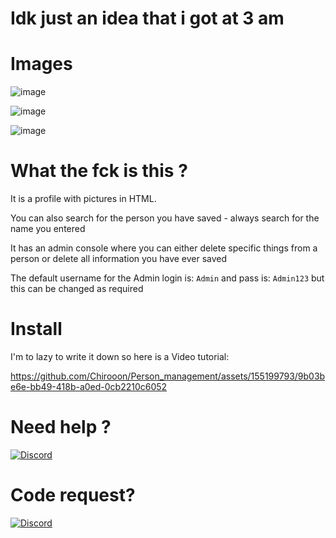 # Idk just an idea that i got at 3 am

# Images

![image](https://github.com/Chirooon/Person_management/assets/155199793/5d11f786-d4dc-4f14-a31a-ce8563c004bd)

![image](https://github.com/Chirooon/Person_management/assets/155199793/2ea0dbaf-5678-46e5-91fa-52b3ff11ea99)

![image](https://github.com/Chirooon/Person_management/assets/155199793/5d9842cc-78d0-4008-a81f-dde262773b12)

# What the fck is this ?

It is a profile with pictures in HTML.

You can also search for the person you have saved - always search for the name you entered

It has an admin console where you can either delete specific things from a person or delete all information you have ever saved

The default username for the Admin login is: `Admin` and pass is: `Admin123` but this can be changed as required

# Install

I'm to lazy to write it down so here is a Video tutorial:

https://github.com/Chirooon/Person_management/assets/155199793/9b03be6e-bb49-418b-a0ed-0cb2210c6052


# Need help ? 

[![Discord](https://img.shields.io/badge/Add_me_on-Discord-blue.svg)](https://discord.com/users/792468382083448853)


# Code request? 

[![Discord](https://img.shields.io/badge/Add_me_on-Discord-blue.svg)](https://discord.com/users/792468382083448853)
